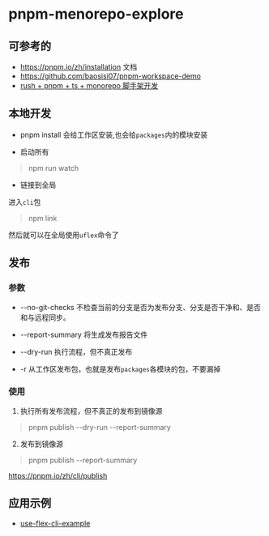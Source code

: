 # pnpm-menorepo-explore

## 可参考的

- <https://pnpm.io/zh/installation> 文档
- <https://github.com/baosisi07/pnpm-workspace-demo>
- [rush + pnpm + ts + monorepo 脚手架开发](https://juejin.cn/post/7034111809728544799)

## 本地开发

- pnpm install 会给工作区安装,也会给`packages`内的模块安装

- 启动所有

> npm run watch

- 链接到全局

进入`cli`包

> npm link

然后就可以在全局使用`uflex`命令了

## 发布

### 参数

- --no-git-checks 不检查当前的分支是否为发布分支、分支是否干净和、是否和与远程同步。

- --report-summary 将生成发布报告文件

- --dry-run 执行流程，但不真正发布

- -r 从工作区发布包，也就是发布`packages`各模块的包，不要漏掉

### 使用

1. 执行所有发布流程，但不真正的发布到镜像源

> pnpm publish --dry-run --report-summary

2. 发布到镜像源

> pnpm publish --report-summary

<https://pnpm.io/zh/cli/publish>

## 应用示例

- [use-flex-cli-example](/use-flex-cli-example)
